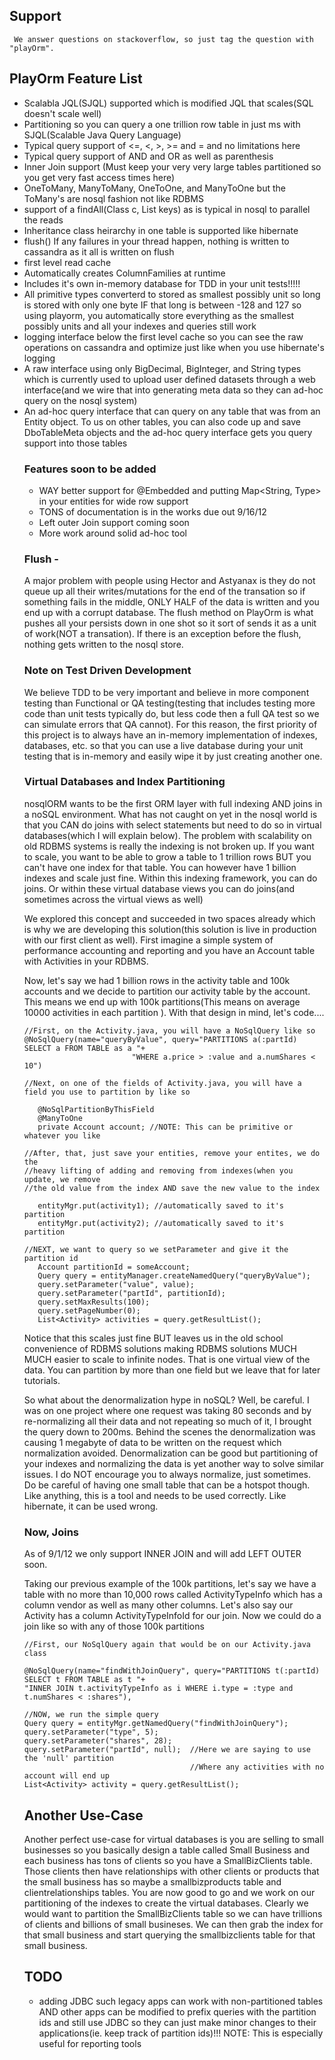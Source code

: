 ## Support

``` We answer questions on stackoverflow, so just tag the question with "playOrm".```

## PlayOrm Feature List

* Scalabla JQL(SJQL) supported which is modified JQL that scales(SQL doesn't scale well)
* Partitioning so you can query a one trillion row table in just ms with SJQL(Scalable Java Query Language)
* Typical query support of <=, <, >, >= and = and no limitations here
* Typical query support of AND and OR as well as parenthesis 
* Inner Join support (Must keep your very very large tables partitioned so you get very fast access times here)
* OneToMany, ManyToMany, OneToOne, and ManyToOne but the ToMany's are nosql fashion not like RDBMS
* support of a findAll(Class c, List<Object> keys) as is typical in nosql to parallel the reads
* Inheritance class heirarchy in one table is supported like hibernate
* flush() If any failures in your thread happen, nothing is written to cassandra as it all is written on flush
* first level read cache
* Automatically creates ColumnFamilies at runtime
* Includes it's own in-memory database for TDD in your unit tests!!!!!
* All primitive types converterd to stored as smallest possibly unit so long is stored with only one byte IF that long is between -128 and 127 so using playorm, you automatically store everything as the smallest possibly units and all your indexes and queries still work
* logging interface below the first level cache so you can see the raw operations on cassandra and optimize just like when you use hibernate's logging
* A raw interface using only BigDecimal, BigInteger, and String types which is currently used to upload user defined datasets through a web interface(and we wire that into generating meta data so they can ad-hoc query on the nosql system)
* An ad-hoc query interface that can query on any table that was from an Entity object.  To us on other tables, you can also code up and save DboTableMeta objects and the ad-hoc query interface gets you query support into those tables

### Features soon to be added
* WAY better support for @Embedded and putting Map<String, Type> in your entities for wide row support
* TONS of documentation is in the works due out 9/16/12
* Left outer Join support coming soon
* More work around solid ad-hoc tool 

### Flush - 
A major problem with people using Hector and Astyanax is they do not queue up all their writes/mutations for the end of the transation so if something fails in the middle, ONLY HALF of the data is written and you end up with a corrupt database.  The flush method on PlayOrm is what pushes all your persists down in one shot so it sort of sends it as a unit of work(NOT a transation).  If there is an exception before the flush, nothing gets written to the nosql store.

### Note on Test Driven Development

We believe TDD to be very important and believe in more component testing than Functional or QA testing(testing that includes testing more code than unit tests typically do, but less code then a full QA test so we can simulate errors that QA cannot).  For this reason, the first priority of this project is to always have an in-memory implementation of indexes, databases, etc. so that you can use a live database during your unit testing that is in-memory and easily wipe it by just creating another one.

### Virtual Databases and Index Partitioning

nosqlORM wants to be the first ORM layer with full indexing AND joins in a noSQL environment.  What has not caught on yet in the nosql world is that you CAN do joins with select statements but need to do so in virtual databases(which I will explain below).  The problem with scalability on old RDBMS systems is really the indexing is not broken up.  If you want to scale, you want to be able to grow a table to 1 trillion rows BUT you can't have one index for that table.  You can however have 1 billion indexes and scale just fine.  Within this indexing framework, you can do joins.  Or within these virtual database views you can do joins(and sometimes across the virtual views as well)

We explored this concept and succeeded in two spaces already which is why we are developing this solution(this solution is live in production with our first client as well).  First imagine a simple system of performance accounting and reporting and you have an Account table with Activities in your RDBMS.

Now, let's say we had 1 billion rows in the activity table and 100k accounts and we decide to partition our activity table by the account.  This means we end up with 100k partitions(This means on average 10000 activities in each partition ).  With that design in mind, let's code....

```
//First, on the Activity.java, you will have a NoSqlQuery like so
@NoSqlQuery(name="queryByValue", query="PARTITIONS a(:partId) SELECT a FROM TABLE as a "+
                        "WHERE a.price > :value and a.numShares < 10")

//Next, on one of the fields of Activity.java, you will have a field you use to partition by like so

   @NoSqlPartitionByThisField
   @ManyToOne
   private Account account; //NOTE: This can be primitive or whatever you like

//After, that, just save your entities, remove your entites, we do the 
//heavy lifting of adding and removing from indexes(when you update, we remove 
//the old value from the index AND save the new value to the index

   entityMgr.put(activity1); //automatically saved to it's partition
   entityMgr.put(activity2); //automatically saved to it's partition

//NEXT, we want to query so we setParameter and give it the partition id
   Account partitionId = someAccount;
   Query query = entityManager.createNamedQuery("queryByValue");
   query.setParameter("value", value);
   query.setParameter("partId", partitionId);
   query.setMaxResults(100);
   query.setPageNumber(0);
   List<Activity> activities = query.getResultList();
```
Notice that this scales just fine BUT leaves us in the old school convenience of RDBMS solutions making RDBMS solutions MUCH MUCH easier to scale to infinite nodes.  That is one virtual view of the data.  You can partition by more than one field but we leave that for later tutorials.

So what about the denormalization hype in noSQL?  Well, be careful.  I was on one project where one request was taking 80 seconds and by re-normalizing all their data and not repeating so much of it, I brought the query down to 200ms.  Behind the scenes the denormalization was causing 1 megabyte of data to be written on the request which normalization avoided.  Denormalization can be good but partitioning of your indexes and normalizing the data is yet another way to solve similar issues.  I do NOT encourage you to always normalize, just sometimes.  Do be careful of having one small table that can be a hotspot though.  Like anything, this is a tool and needs to be used correctly.  Like hibernate, it can be used wrong.

### Now, Joins

As of 9/1/12 we only support INNER JOIN and will add LEFT OUTER soon.

Taking our previous example of the 100k partitions, let's say we have a table with no more than 10,000 rows called ActivityTypeInfo which has a column vendor as well as many other columns.  Let's also say our Activity has a column ActivityTypeInfoId for our join.  Now we could do a join like so with any of those 100k partitions

```
//First, our NoSqlQuery again that would be on our Activity.java class

@NoSqlQuery(name="findWithJoinQuery", query="PARTITIONS t(:partId) SELECT t FROM TABLE as t "+
"INNER JOIN t.activityTypeInfo as i WHERE i.type = :type and t.numShares < :shares"),

//NOW, we run the simple query
Query query = entityMgr.getNamedQuery("findWithJoinQuery");
query.setParameter("type", 5); 
query.setParameter("shares", 28); 
query.setParameter("partId", null);  //Here we are saying to use the 'null' partition
                                     //Where any activities with no account will end up
List<Activity> activity = query.getResultList();
```


## Another Use-Case

Another perfect use-case for virtual databases is you are selling to small businesses so you basically design a table called Small Business and each business has tons of clients so you have a SmallBizClients table.  Those clients then have relationships with other clients or products that the small business has so maybe a smallbizproducts table and clientrelationships tables.  You are now good to go and we work on our partitioning of the indexes to create the virtual databases.  Clearly we would want to partition the SmallBizClients table so we can have trillions of clients and billions of small busineses.  We can then grab the index for that small business and start querying the smallbizclients table for that small business.

## TODO
* adding JDBC such legacy apps can work with non-partitioned tables AND other apps can be modified to prefix queries with the partition ids and still use JDBC so they can just make minor changes to their applications(ie. keep track of partition ids)!!!  NOTE: This is especially useful for reporting tools
